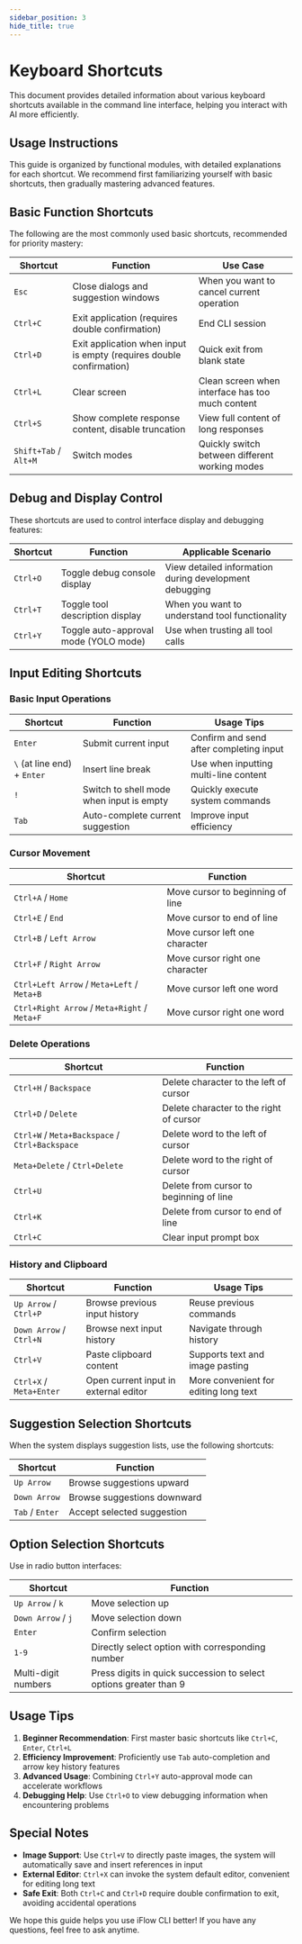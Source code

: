 ```yaml
---
sidebar_position: 3
hide_title: true
---
```


# Keyboard Shortcuts

This document provides detailed information about various keyboard shortcuts available in the command line interface, helping you interact with AI more efficiently.

## Usage Instructions

This guide is organized by functional modules, with detailed explanations for each shortcut. We recommend first familiarizing yourself with basic shortcuts, then gradually mastering advanced features.

## Basic Function Shortcuts

The following are the most commonly used basic shortcuts, recommended for priority mastery:

| Shortcut | Function | Use Case |
| -------- | -------- | -------- |
| `Esc`  | Close dialogs and suggestion windows | When you want to cancel current operation |
| `Ctrl+C`  | Exit application (requires double confirmation) | End CLI session |
| `Ctrl+D`  | Exit application when input is empty (requires double confirmation) | Quick exit from blank state |
| `Ctrl+L`  | Clear screen | Clean screen when interface has too much content |
| `Ctrl+S`  | Show complete response content, disable truncation | View full content of long responses |
| `Shift+Tab` / `Alt+M`  | Switch modes | Quickly switch between different working modes |

## Debug and Display Control

These shortcuts are used to control interface display and debugging features:

| Shortcut | Function | Applicable Scenario |
| -------- | -------- | -------- |
| `Ctrl+O`  | Toggle debug console display | View detailed information during development debugging |
| `Ctrl+T`  | Toggle tool description display | When you want to understand tool functionality |
| `Ctrl+Y`  | Toggle auto-approval mode (YOLO mode) | Use when trusting all tool calls |

## Input Editing Shortcuts

### Basic Input Operations

| Shortcut | Function | Usage Tips |
| -------- | -------- | -------- |
| `Enter`  | Submit current input | Confirm and send after completing input |
| `\` (at line end) + `Enter`  | Insert line break | Use when inputting multi-line content |
| `!`  | Switch to shell mode when input is empty | Quickly execute system commands |
| `Tab`  | Auto-complete current suggestion | Improve input efficiency |

### Cursor Movement

| Shortcut | Function |
| -------- | -------- |
| `Ctrl+A` / `Home`  | Move cursor to beginning of line |
| `Ctrl+E` / `End`  | Move cursor to end of line |
| `Ctrl+B` / `Left Arrow`  | Move cursor left one character |
| `Ctrl+F` / `Right Arrow`  | Move cursor right one character |
| `Ctrl+Left Arrow` / `Meta+Left` / `Meta+B`  | Move cursor left one word |
| `Ctrl+Right Arrow` / `Meta+Right` / `Meta+F`  | Move cursor right one word |

### Delete Operations

| Shortcut | Function |
| -------- | -------- |
| `Ctrl+H` / `Backspace`  | Delete character to the left of cursor |
| `Ctrl+D` / `Delete`  | Delete character to the right of cursor |
| `Ctrl+W` / `Meta+Backspace` / `Ctrl+Backspace`  | Delete word to the left of cursor |
| `Meta+Delete` / `Ctrl+Delete`  | Delete word to the right of cursor |
| `Ctrl+U`  | Delete from cursor to beginning of line |
| `Ctrl+K`  | Delete from cursor to end of line |
| `Ctrl+C`  | Clear input prompt box |

### History and Clipboard

| Shortcut | Function | Usage Tips |
| -------- | -------- | -------- |
| `Up Arrow` / `Ctrl+P`  | Browse previous input history | Reuse previous commands |
| `Down Arrow` / `Ctrl+N`  | Browse next input history | Navigate through history |
| `Ctrl+V`  | Paste clipboard content | Supports text and image pasting |
| `Ctrl+X` / `Meta+Enter`  | Open current input in external editor | More convenient for editing long text |

## Suggestion Selection Shortcuts

When the system displays suggestion lists, use the following shortcuts:

| Shortcut | Function |
| -------- | -------- |
| `Up Arrow`  | Browse suggestions upward |
| `Down Arrow`  | Browse suggestions downward |
| `Tab` / `Enter`  | Accept selected suggestion |

## Option Selection Shortcuts

Use in radio button interfaces:

| Shortcut | Function |
| -------- | -------- |
| `Up Arrow` / `k`  | Move selection up |
| `Down Arrow` / `j`  | Move selection down |
| `Enter`  | Confirm selection |
| `1-9`  | Directly select option with corresponding number |
| Multi-digit numbers  | Press digits in quick succession to select options greater than 9 |

## Usage Tips

1. **Beginner Recommendation**: First master basic shortcuts like `Ctrl+C`, `Enter`, `Ctrl+L`
2. **Efficiency Improvement**: Proficiently use `Tab` auto-completion and arrow key history features
3. **Advanced Usage**: Combining `Ctrl+Y` auto-approval mode can accelerate workflows
4. **Debugging Help**: Use `Ctrl+O` to view debugging information when encountering problems

## Special Notes

- **Image Support**: Use `Ctrl+V` to directly paste images, the system will automatically save and insert references in input
- **External Editor**: `Ctrl+X` can invoke the system default editor, convenient for editing long text
- **Safe Exit**: Both `Ctrl+C` and `Ctrl+D` require double confirmation to exit, avoiding accidental operations

We hope this guide helps you use iFlow CLI better! If you have any questions, feel free to ask anytime.